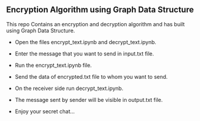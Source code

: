 ## Encryption Algorithm using Graph Data Structure
This repo Contains an encryption and decryption algorithm and has built using Graph Data Structure.

* Open the files encrypt_text.ipynb and decrypt_text.ipynb.
* Enter the message that you want to send in input.txt file.
* Run the encrypt_text.ipynb file.
* Send the data of encrypted.txt file to whom you want to send.
* On the receiver side run decrypt_text.ipynb.
* The message sent by sender will be visible in output.txt file.

* Enjoy your secret chat...
